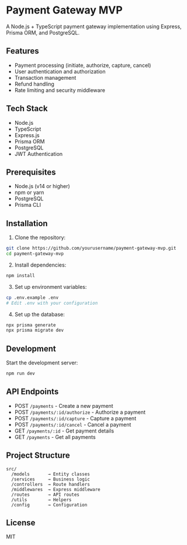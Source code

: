 # Payment Gateway MVP

A Node.js + TypeScript payment gateway implementation using Express, Prisma ORM, and PostgreSQL.

## Features

- Payment processing (initiate, authorize, capture, cancel)
- User authentication and authorization
- Transaction management
- Refund handling
- Rate limiting and security middleware

## Tech Stack

- Node.js
- TypeScript
- Express.js
- Prisma ORM
- PostgreSQL
- JWT Authentication

## Prerequisites

- Node.js (v14 or higher)
- npm or yarn
- PostgreSQL
- Prisma CLI

## Installation

1. Clone the repository:
```bash
git clone https://github.com/yourusername/payment-gateway-mvp.git
cd payment-gateway-mvp
```

2. Install dependencies:
```bash
npm install
```

3. Set up environment variables:
```bash
cp .env.example .env
# Edit .env with your configuration
```

4. Set up the database:
```bash
npx prisma generate
npx prisma migrate dev
```

## Development

Start the development server:
```bash
npm run dev
```

## API Endpoints

- POST `/payments` - Create a new payment
- POST `/payments/:id/authorize` - Authorize a payment
- POST `/payments/:id/capture` - Capture a payment
- POST `/payments/:id/cancel` - Cancel a payment
- GET `/payments/:id` - Get payment details
- GET `/payments` - Get all payments

## Project Structure

```
src/
  /models       → Entity classes
  /services     → Business logic
  /controllers  → Route handlers
  /middlewares  → Express middleware
  /routes       → API routes
  /utils        → Helpers
  /config       → Configuration
```

## License

MIT 
